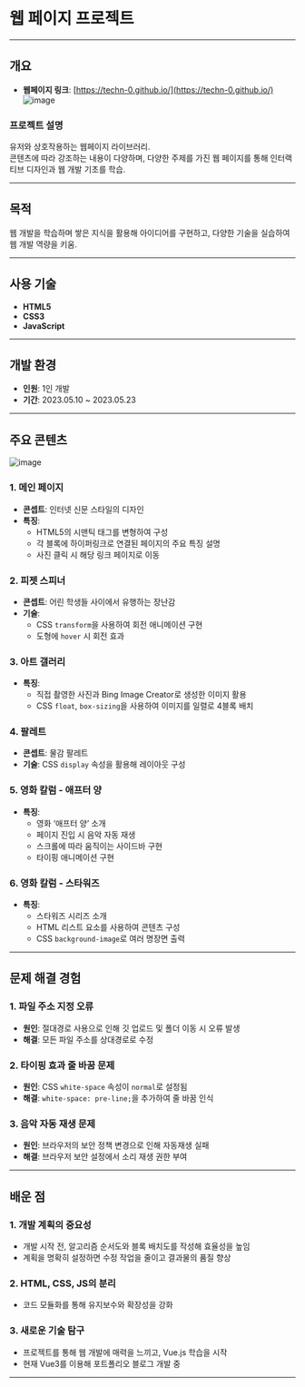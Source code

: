 # 웹 페이지 프로젝트

---

## **개요**  
- **웹페이지 링크**: [https://techn-0.github.io/](https://techn-0.github.io/)  
![image](https://github.com/user-attachments/assets/ca014ed1-3747-4386-b57a-e2b9785f0678)

### **프로젝트 설명**  
유저와 상호작용하는 웹페이지 라이브러리.  
콘텐츠에 따라 강조하는 내용이 다양하며, 다양한 주제를 가진 웹 페이지를 통해 인터랙티브 디자인과 웹 개발 기초를 학습.


---

## **목적**  
웹 개발을 학습하며 쌓은 지식을 활용해 아이디어를 구현하고, 다양한 기술을 실습하여 웹 개발 역량을 키움.

---

## **사용 기술**  
- **HTML5**  
- **CSS3**  
- **JavaScript**  

---

## **개발 환경**  
- **인원**: 1인 개발  
- **기간**: 2023.05.10 ~ 2023.05.23  

---

## **주요 콘텐츠**
![image](https://github.com/user-attachments/assets/b3d3d682-8ea7-4969-b304-513e46be9eba)
### **1. 메인 페이지**  
- **콘셉트**: 인터넷 신문 스타일의 디자인  
- **특징**:  
  - HTML5의 시맨틱 태그를 변형하여 구성  
  - 각 블록에 하이퍼링크로 연결된 페이지의 주요 특징 설명  
  - 사진 클릭 시 해당 링크 페이지로 이동  

### **2. 피젯 스피너**  
- **콘셉트**: 어린 학생들 사이에서 유행하는 장난감  
- **기술**:  
  - CSS `transform`을 사용하여 회전 애니메이션 구현  
  - 도형에 `hover` 시 회전 효과  

### **3. 아트 갤러리**  
- **특징**:  
  - 직접 촬영한 사진과 Bing Image Creator로 생성한 이미지 활용  
  - CSS `float`, `box-sizing`을 사용하여 이미지를 일렬로 4블록 배치  

### **4. 팔레트**  
- **콘셉트**: 물감 팔레트  
- **기술**: CSS `display` 속성을 활용해 레이아웃 구성  

### **5. 영화 칼럼 - 애프터 양**  
- **특징**:  
  - 영화 ‘애프터 양’ 소개  
  - 페이지 진입 시 음악 자동 재생  
  - 스크롤에 따라 움직이는 사이드바 구현  
  - 타이핑 애니메이션 구현  

### **6. 영화 칼럼 - 스타워즈**  
- **특징**:  
  - 스타워즈 시리즈 소개  
  - HTML 리스트 요소를 사용하여 콘텐츠 구성  
  - CSS `background-image`로 여러 명장면 출력  

---

## **문제 해결 경험**  

### **1. 파일 주소 지정 오류**  
- **원인**: 절대경로 사용으로 인해 깃 업로드 및 폴더 이동 시 오류 발생  
- **해결**: 모든 파일 주소를 상대경로로 수정  

### **2. 타이핑 효과 줄 바꿈 문제**  
- **원인**: CSS `white-space` 속성이 `normal`로 설정됨  
- **해결**: `white-space: pre-line;`을 추가하여 줄 바꿈 인식  

### **3. 음악 자동 재생 문제**  
- **원인**: 브라우저의 보안 정책 변경으로 인해 자동재생 실패  
- **해결**: 브라우저 보안 설정에서 소리 재생 권한 부여  

---

## **배운 점**

### **1. 개발 계획의 중요성**  
- 개발 시작 전, 알고리즘 순서도와 블록 배치도를 작성해 효율성을 높임  
- 계획을 명확히 설정하면 수정 작업을 줄이고 결과물의 품질 향상  

### **2. HTML, CSS, JS의 분리**  
- 코드 모듈화를 통해 유지보수와 확장성을 강화  

### **3. 새로운 기술 탐구**  
- 프로젝트를 통해 웹 개발에 매력을 느끼고, Vue.js 학습을 시작  
- 현재 Vue3를 이용해 포트폴리오 블로그 개발 중  

---

